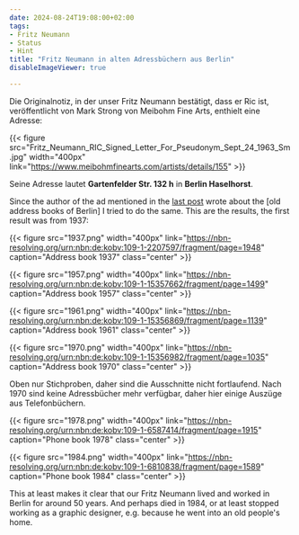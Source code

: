```yaml
---
date: 2024-08-24T19:08:00+02:00
tags:
- Fritz Neumann
- Status
- Hint
title: "Fritz Neumann in alten Adressbüchern aus Berlin"
disableImageViewer: true

---
```


Die Originalnotiz, in der unser Fritz Neumann bestätigt, dass er Ric ist, veröffentlicht von Mark Strong von Meibohm Fine Arts, enthielt eine Adresse:

{{< figure src="Fritz_Neumann_RIC_Signed_Letter_For_Pseudonym_Sept_24_1963_Sm.jpg" width="400px" link="https://www.meibohmfinearts.com/artists/details/155" >}}

Seine Adresse lautet **Gartenfelder Str. 132 h** in **Berlin Haselhorst**.

Since the author of the ad mentioned in the [last post](/post/fritz-neumann-watercolour-paintings/) wrote about the [old address books of Berlin] I tried to do the same. This are the results, the first result was from 1937:

{{< figure src="1937.png" width="400px" link="https://nbn-resolving.org/urn:nbn:de:kobv:109-1-2207597/fragment/page=1948" caption="Address book 1937" class="center" >}}

{{< figure src="1957.png" width="400px" link="https://nbn-resolving.org/urn:nbn:de:kobv:109-1-15357662/fragment/page=1499" caption="Address book 1957" class="center" >}}

{{< figure src="1961.png" width="400px" link="https://nbn-resolving.org/urn:nbn:de:kobv:109-1-15356869/fragment/page=1139" caption="Address book 1961" class="center" >}}

{{< figure src="1970.png" width="400px" link="https://nbn-resolving.org/urn:nbn:de:kobv:109-1-15356982/fragment/page=1035" caption="Address book 1970" class="center" >}}

Oben nur Stichproben, daher sind die Ausschnitte nicht fortlaufend. Nach 1970 sind keine Adressbücher mehr verfügbar, daher hier einige Auszüge aus Telefonbüchern.

{{< figure src="1978.png" width="400px" link="https://nbn-resolving.org/urn:nbn:de:kobv:109-1-6587414/fragment/page=1915" caption="Phone book 1978" class="center" >}}

{{< figure src="1984.png" width="400px" link="https://nbn-resolving.org/urn:nbn:de:kobv:109-1-6810838/fragment/page=1589" caption="Phone book 1984" class="center" >}}

This at least makes it clear that our Fritz Neumann lived and worked in Berlin for around 50 years. And perhaps died in 1984, or at least stopped working as a graphic designer, e.g. because he went into an old people's home.
